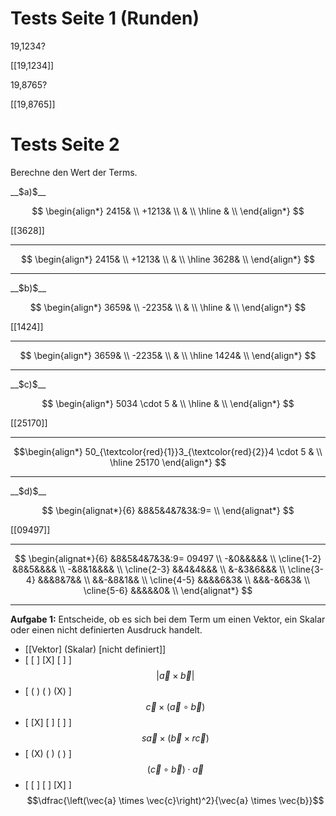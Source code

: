 <!--
version:  0.0.1

language: de

@style
input {
    text-align: center;
}

.flex-container {
    display: flex;
    flex-wrap: wrap;
    align-items: stretch;
    gap: 20px;
}

.flex-child {
    flex: 1;
    min-width: 350px;
    margin-right: 20px;
}

@media (max-width: 400px) {
    .flex-child {
        flex: 100%;
        margin-right: 0;
    }
}
@end

formula: \carry   \textcolor{red}{\scriptsize #1}
formula: \digit   \rlap{\carry{#1}}\phantom{#2}#2
formula: \permil  \text{‰}

import: https://raw.githubusercontent.com/liaTemplates/algebrite/master/README.md
import: https://raw.githubusercontent.com/LiaTemplates/Tikz-Jax/main/README.md
import: https://raw.githubusercontent.com/LiaTemplates/mermaid_template/0.1.4/README.md

script: https://cdn.jsdelivr.net/gh/LiaTemplates/Tikz-Jax@main/dist/index.js

-->

# Tests Seite 1 (Runden)


19,1234?

[[19,1234]]


19,8765?

[[19,8765]]



# Tests Seite 2


Berechne den Wert der Terms.

<section class="flex-container">

<div class="flex-child">
__$a)$__

$$
\begin{align*}
2415&   \\
+1213& \\
	&  \\ \hline
  & \\
\end{align*}
$$

[[3628]]
***********
$$
\begin{align*}
2415&   \\
+1213& \\
	&  \\ \hline
  3628& \\
\end{align*}
$$
***********
</div>

 



<div class="flex-child">
__$b)$__

$$
\begin{align*}
3659&   \\
-2235& \\
&  \\ \hline
& \\
\end{align*}
$$

[[1424]]
***********
$$
\begin{align*}
3659&   \\
-2235& \\
&  \\ \hline
1424& \\
\end{align*}
$$
***********
</div>

 


<div class="flex-child">
__$c)$__

$$
\begin{align*}
5034 \cdot 5 &   \\ \hline
 & \\
\end{align*}
$$

[[25170]]
***********
$$\begin{align*}
50_{\textcolor{red}{1}}3_{\textcolor{red}{2}}4 \cdot 5 &   \\ \hline
 25170
\end{align*}
$$
***********
</div>

 




<div class="flex-child">
__$d)$__

$$
\begin{alignat*}{6}
&8&5&4&7&3&:9=     \\
\end{alignat*}
$$

[[09497]]
***********
$$
\begin{alignat*}{6}
&8&5&4&7&3&:9= 09497    \\
-&0&&&&&  \\  \cline{1-2}
&8&5&&&&  \\
-&8&1&&&&  \\  \cline{2-3}
&&4&4&&&  \\
&-&3&6&&&  \\  \cline{3-4}
&&&8&7&&  \\
&&-&8&1&&  \\  \cline{4-5}
&&&&6&3&  \\
&&&-&6&3&  \\  \cline{5-6}
&&&&&0&  \\
\end{alignat*}
$$
***********
</div>



**Aufgabe 1:** Entscheide, ob es sich bei dem Term um einen Vektor, ein Skalar oder einen nicht definierten Ausdruck handelt.
<br>

- [[Vektor]       (Skalar)    [nicht definiert]]
- [    [ ]           [X]             [ ]     ]  $$\left|\vec{a} \times \vec{b}\right|$$
- [    ( )           ( )             (X)     ]  $$\vec{c} \times \left( \vec{a} \circ \vec{b}\right) $$
- [    [X]           [ ]             [ ]     ]  $$s \vec{a} \times \left(\vec{b} \times r \vec{c}\right)$$
- [    (X)           ( )             ( )     ]  $$\left( \vec{c} \circ \vec{b}\right)  \cdot \vec{a}  $$
- [    [ ]           [ ]             [X]     ]  $$\dfrac{\left(\vec{a} \times \vec{c}\right)^2}{\vec{a} \times \vec{b}}$$




</section>
